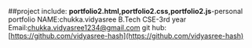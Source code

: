 ##project include:
**portfolio2.html,portfolio2.css,portfolio2.js**-personal portfolio
NAME:chukka.vidyasree
B.Tech CSE-3rd year
Email:chukka.vidyasree1234@gmail.com
 git hub: [https://github.com/vidyasree-hash](https://github.com/vidyasree-hash) 





